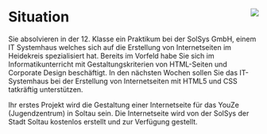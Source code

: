
<!--include-start-->

# Situation<img style="float: right;" src="https://thomasbeckmann.github.io/moodle-kurse/BG-Q1/Lernsituation01/pics/SolSysLogo.png">
Sie absolvieren in der 12. Klasse ein Praktikum bei der SolSys GmbH, einem IT Systemhaus welches sich auf die Erstellung von Internetseiten im Heidekreis spezialisiert hat. Bereits im Vorfeld habe Sie sich im Informatikunterricht mit Gestaltungskriterien von HTML-Seiten und Corporate Design beschäftigt. In den nächsten Wochen sollen Sie das IT-Systemhaus bei der Erstellung von Internetseiten mit HTML5 und CSS tatkräftig unterstützen.

Ihr erstes Projekt wird die Gestaltung einer Internetseite für das YouZe (Jugendzentrum) in Soltau sein. Die Internetseite wird von der SolSys der Stadt Soltau kostenlos erstellt und zur Verfügung gestellt.

<!--include-ende-->
